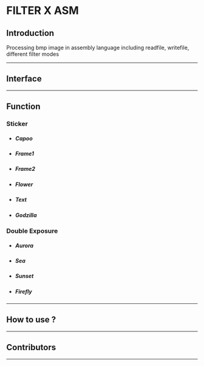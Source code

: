 # FILTER X ASM


## Introduction

Processing bmp image in assembly language including readfile, writefile, different filter modes

***


## Interface 


***

## Function 

### Sticker


* ##### Capoo

* ##### Frame1
* ##### Frame2
* ##### Flower
* ##### Text
* ##### Godzilla


### Double Exposure 

* ##### Aurora
* ##### Sea
* ##### Sunset
* ##### Firefly








***

## How to use ?



*** 

## Contributors

***

